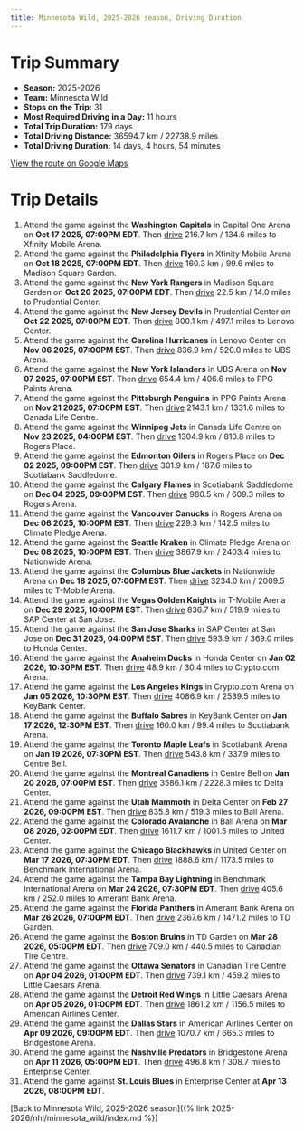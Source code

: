```yaml
---
title: Minnesota Wild, 2025-2026 season, Driving Duration
---
```


# Trip Summary
- **Season:** 2025-2026
- **Team:** Minnesota Wild
- **Stops on the Trip:** 31
- **Most Required Driving in a Day:** 11 hours
- **Total Trip Duration:** 179 days
- **Total Driving Distance:** 36594.7 km / 22738.9 miles
- **Total Driving Duration:** 14 days, 4 hours, 54 minutes

[View the route on Google Maps](https://www.google.com/maps/dir/Capital+One+Arena+Washington/Xfinity+Mobile+Arena+Philadelphia/Madison+Square+Garden+New+York/Prudential+Center+New+Jersey/Lenovo+Center+Carolina/UBS+Arena+New+York/PPG+Paints+Arena+Pittsburgh/Canada+Life+Centre+Winnipeg/Rogers+Place+Edmonton/Scotiabank+Saddledome+Calgary/Rogers+Arena+Vancouver/Climate+Pledge+Arena+Seattle/Nationwide+Arena+Columbus/T-Mobile+Arena+Vegas/SAP+Center+at+San+Jose+San+Jose/Honda+Center+Anaheim/Crypto.com+Arena+Los+Angeles/KeyBank+Center+Buffalo/Scotiabank+Arena+Toronto/Centre+Bell+Montréal/Delta+Center+Utah/Ball+Arena+Colorado/United+Center+Chicago/Benchmark+International+Arena+Tampa+Bay/Amerant+Bank+Arena+Florida/TD+Garden+Boston/Canadian+Tire+Centre+Ottawa/Little+Caesars+Arena+Detroit/American+Airlines+Center+Dallas/Bridgestone+Arena+Nashville/Enterprise+Center+St.+Louis)

# Trip Details
1. Attend the game against the **Washington Capitals** in Capital One Arena on **Oct 17 2025, 07:00PM EDT**. Then [drive](https://www.google.com/maps/dir/Capital+One+Arena+Washington/Xfinity+Mobile+Arena+Philadelphia) 216.7 km / 134.6 miles to Xfinity Mobile Arena.
2. Attend the game against the **Philadelphia Flyers** in Xfinity Mobile Arena on **Oct 18 2025, 07:00PM EDT**. Then [drive](https://www.google.com/maps/dir/Xfinity+Mobile+Arena+Philadelphia/Madison+Square+Garden+New+York) 160.3 km / 99.6 miles to Madison Square Garden.
3. Attend the game against the **New York Rangers** in Madison Square Garden on **Oct 20 2025, 07:00PM EDT**. Then [drive](https://www.google.com/maps/dir/Madison+Square+Garden+New+York/Prudential+Center+New+Jersey) 22.5 km / 14.0 miles to Prudential Center.
4. Attend the game against the **New Jersey Devils** in Prudential Center on **Oct 22 2025, 07:00PM EDT**. Then [drive](https://www.google.com/maps/dir/Prudential+Center+New+Jersey/Lenovo+Center+Carolina) 800.1 km / 497.1 miles to Lenovo Center.
5. Attend the game against the **Carolina Hurricanes** in Lenovo Center on **Nov 06 2025, 07:00PM EST**. Then [drive](https://www.google.com/maps/dir/Lenovo+Center+Carolina/UBS+Arena+New+York) 836.9 km / 520.0 miles to UBS Arena.
6. Attend the game against the **New York Islanders** in UBS Arena on **Nov 07 2025, 07:00PM EST**. Then [drive](https://www.google.com/maps/dir/UBS+Arena+New+York/PPG+Paints+Arena+Pittsburgh) 654.4 km / 406.6 miles to PPG Paints Arena.
7. Attend the game against the **Pittsburgh Penguins** in PPG Paints Arena on **Nov 21 2025, 07:00PM EST**. Then [drive](https://www.google.com/maps/dir/PPG+Paints+Arena+Pittsburgh/Canada+Life+Centre+Winnipeg) 2143.1 km / 1331.6 miles to Canada Life Centre.
8. Attend the game against the **Winnipeg Jets** in Canada Life Centre on **Nov 23 2025, 04:00PM EST**. Then [drive](https://www.google.com/maps/dir/Canada+Life+Centre+Winnipeg/Rogers+Place+Edmonton) 1304.9 km / 810.8 miles to Rogers Place.
9. Attend the game against the **Edmonton Oilers** in Rogers Place on **Dec 02 2025, 09:00PM EST**. Then [drive](https://www.google.com/maps/dir/Rogers+Place+Edmonton/Scotiabank+Saddledome+Calgary) 301.9 km / 187.6 miles to Scotiabank Saddledome.
10. Attend the game against the **Calgary Flames** in Scotiabank Saddledome on **Dec 04 2025, 09:00PM EST**. Then [drive](https://www.google.com/maps/dir/Scotiabank+Saddledome+Calgary/Rogers+Arena+Vancouver) 980.5 km / 609.3 miles to Rogers Arena.
11. Attend the game against the **Vancouver Canucks** in Rogers Arena on **Dec 06 2025, 10:00PM EST**. Then [drive](https://www.google.com/maps/dir/Rogers+Arena+Vancouver/Climate+Pledge+Arena+Seattle) 229.3 km / 142.5 miles to Climate Pledge Arena.
12. Attend the game against the **Seattle Kraken** in Climate Pledge Arena on **Dec 08 2025, 10:00PM EST**. Then [drive](https://www.google.com/maps/dir/Climate+Pledge+Arena+Seattle/Nationwide+Arena+Columbus) 3867.9 km / 2403.4 miles to Nationwide Arena.
13. Attend the game against the **Columbus Blue Jackets** in Nationwide Arena on **Dec 18 2025, 07:00PM EST**. Then [drive](https://www.google.com/maps/dir/Nationwide+Arena+Columbus/T-Mobile+Arena+Vegas) 3234.0 km / 2009.5 miles to T-Mobile Arena.
14. Attend the game against the **Vegas Golden Knights** in T-Mobile Arena on **Dec 29 2025, 10:00PM EST**. Then [drive](https://www.google.com/maps/dir/T-Mobile+Arena+Vegas/SAP+Center+at+San+Jose+San+Jose) 836.7 km / 519.9 miles to SAP Center at San Jose.
15. Attend the game against the **San Jose Sharks** in SAP Center at San Jose on **Dec 31 2025, 04:00PM EST**. Then [drive](https://www.google.com/maps/dir/SAP+Center+at+San+Jose+San+Jose/Honda+Center+Anaheim) 593.9 km / 369.0 miles to Honda Center.
16. Attend the game against the **Anaheim Ducks** in Honda Center on **Jan 02 2026, 10:30PM EST**. Then [drive](https://www.google.com/maps/dir/Honda+Center+Anaheim/Crypto.com+Arena+Los+Angeles) 48.9 km / 30.4 miles to Crypto.com Arena.
17. Attend the game against the **Los Angeles Kings** in Crypto.com Arena on **Jan 05 2026, 10:30PM EST**. Then [drive](https://www.google.com/maps/dir/Crypto.com+Arena+Los+Angeles/KeyBank+Center+Buffalo) 4086.9 km / 2539.5 miles to KeyBank Center.
18. Attend the game against the **Buffalo Sabres** in KeyBank Center on **Jan 17 2026, 12:30PM EST**. Then [drive](https://www.google.com/maps/dir/KeyBank+Center+Buffalo/Scotiabank+Arena+Toronto) 160.0 km / 99.4 miles to Scotiabank Arena.
19. Attend the game against the **Toronto Maple Leafs** in Scotiabank Arena on **Jan 19 2026, 07:30PM EST**. Then [drive](https://www.google.com/maps/dir/Scotiabank+Arena+Toronto/Centre+Bell+Montréal) 543.8 km / 337.9 miles to Centre Bell.
20. Attend the game against the **Montréal Canadiens** in Centre Bell on **Jan 20 2026, 07:00PM EST**. Then [drive](https://www.google.com/maps/dir/Centre+Bell+Montréal/Delta+Center+Utah) 3586.1 km / 2228.3 miles to Delta Center.
21. Attend the game against the **Utah Mammoth** in Delta Center on **Feb 27 2026, 09:00PM EST**. Then [drive](https://www.google.com/maps/dir/Delta+Center+Utah/Ball+Arena+Colorado) 835.8 km / 519.3 miles to Ball Arena.
22. Attend the game against the **Colorado Avalanche** in Ball Arena on **Mar 08 2026, 02:00PM EDT**. Then [drive](https://www.google.com/maps/dir/Ball+Arena+Colorado/United+Center+Chicago) 1611.7 km / 1001.5 miles to United Center.
23. Attend the game against the **Chicago Blackhawks** in United Center on **Mar 17 2026, 07:30PM EDT**. Then [drive](https://www.google.com/maps/dir/United+Center+Chicago/Benchmark+International+Arena+Tampa+Bay) 1888.6 km / 1173.5 miles to Benchmark International Arena.
24. Attend the game against the **Tampa Bay Lightning** in Benchmark International Arena on **Mar 24 2026, 07:30PM EDT**. Then [drive](https://www.google.com/maps/dir/Benchmark+International+Arena+Tampa+Bay/Amerant+Bank+Arena+Florida) 405.6 km / 252.0 miles to Amerant Bank Arena.
25. Attend the game against the **Florida Panthers** in Amerant Bank Arena on **Mar 26 2026, 07:00PM EDT**. Then [drive](https://www.google.com/maps/dir/Amerant+Bank+Arena+Florida/TD+Garden+Boston) 2367.6 km / 1471.2 miles to TD Garden.
26. Attend the game against the **Boston Bruins** in TD Garden on **Mar 28 2026, 05:00PM EDT**. Then [drive](https://www.google.com/maps/dir/TD+Garden+Boston/Canadian+Tire+Centre+Ottawa) 709.0 km / 440.5 miles to Canadian Tire Centre.
27. Attend the game against the **Ottawa Senators** in Canadian Tire Centre on **Apr 04 2026, 01:00PM EDT**. Then [drive](https://www.google.com/maps/dir/Canadian+Tire+Centre+Ottawa/Little+Caesars+Arena+Detroit) 739.1 km / 459.2 miles to Little Caesars Arena.
28. Attend the game against the **Detroit Red Wings** in Little Caesars Arena on **Apr 05 2026, 01:00PM EDT**. Then [drive](https://www.google.com/maps/dir/Little+Caesars+Arena+Detroit/American+Airlines+Center+Dallas) 1861.2 km / 1156.5 miles to American Airlines Center.
29. Attend the game against the **Dallas Stars** in American Airlines Center on **Apr 09 2026, 09:00PM EDT**. Then [drive](https://www.google.com/maps/dir/American+Airlines+Center+Dallas/Bridgestone+Arena+Nashville) 1070.7 km / 665.3 miles to Bridgestone Arena.
30. Attend the game against the **Nashville Predators** in Bridgestone Arena on **Apr 11 2026, 05:00PM EDT**. Then [drive](https://www.google.com/maps/dir/Bridgestone+Arena+Nashville/Enterprise+Center+St.+Louis) 496.8 km / 308.7 miles to Enterprise Center.
31. Attend the game against **St. Louis Blues** in Enterprise Center at **Apr 13 2026, 08:00PM EDT**.

[Back to Minnesota Wild, 2025-2026 season]({% link 2025-2026/nhl/minnesota_wild/index.md %})
